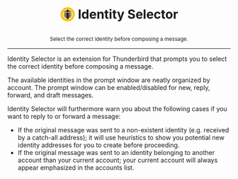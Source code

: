 <h1 align="center"><sub><img src="src/html/img/icon.svg" height="34" width="34"></sub> Identity Selector</h1>
<p align="center"><sub>Select the correct identity before composing a message.</sub></p>

---

Identity Selector is an extension for Thunderbird that prompts you to select the correct identity before composing a message.

The available identities in the prompt window are neatly organized by account. The prompt window can be enabled/disabled for new, reply, forward, and draft messages.

Identity Selector will furthermore warn you about the following cases if you want to reply to or forward a message:

- If the original message was sent to a non-existent identity (e.g. received by a catch-all address); it will use heuristics to show you potential new identity addresses for you to create before proceeding.
- If the original message was sent to an identity belonging to another account than your current account; your current account will always appear emphasized in the accounts list.

